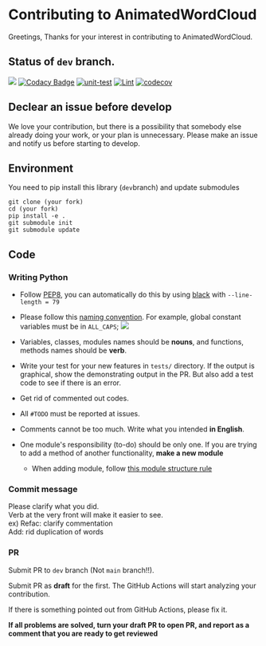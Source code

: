 # Contributing to AnimatedWordCloud

Greetings, Thanks for your interest in contributing to AnimatedWordCloud.

## Status of `dev` branch.

<a href="https://codeclimate.com/github/konbraphat51/AnimatedWordCloud/maintainability"><img src="https://api.codeclimate.com/v1/badges/7a03252f77e7af46dc0f/maintainability" /></a>
[![Codacy Badge](https://app.codacy.com/project/badge/Grade/20a71da0d9d841a2af236f6362a08ae7)](https://app.codacy.com/gh/konbraphat51/AnimatedWordCloud/dashboard?utm_source=gh&utm_medium=referral&utm_content=&utm_campaign=Badge_grade)
[![unit-test](https://github.com/konbraphat51/AnimatedWordCloud/actions/workflows/python-tester.yml/badge.svg?branch=dev)](https://github.com/konbraphat51/AnimatedWordCloud/actions/workflows/python-tester.yml)
[![Lint](https://github.com/konbraphat51/AnimatedWordCloud/actions/workflows/lint.yml/badge.svg)](https://github.com/konbraphat51/AnimatedWordCloud/actions/workflows/lint.yml)
[![codecov](https://codecov.io/gh/konbraphat51/AnimatedWordCloud/graph/badge.svg?token=4OOX0GSJDJ)](https://codecov.io/gh/konbraphat51/AnimatedWordCloud)

## Declear an issue before develop

We love your contribution, but there is a possibility that somebody else already doing your work, or your plan is unnecessary. Please make an issue and notify us before starting to develop.

## Environment

You need to pip install this library (`dev`branch) and update submodules

```
git clone (your fork)
cd (your fork)
pip install -e .
git submodule init
git submodule update
```

## Code

### Writing Python

- Follow [PEP8](https://peps.python.org/pep-0008/), you can automatically do this by using [black](https://github.com/psf/black) with `--line-length = 79`

- Please follow this [naming convention](https://namingconvention.org/python/). For example, global constant variables must be in `ALL_CAPS`;
  <img src="https://i.stack.imgur.com/uBr10.png" />

- Variables, classes, modules names should be **nouns**, and functions, methods names should be **verb**.

- Write your test for your new features in `tests/` directory.
  If the output is graphical, show the demonstrating output in the PR.
  But also add a test code to see if there is an error.
- Get rid of commented out codes.
- All `#TODO` must be reported at issues.
- Comments cannot be too much. Write what you intended **in English**.
- One module's responsibility (to-do) should be only one. If you are trying to add a method of another functionality, **make a new module**
  - When adding module, follow [this module structure rule](https://github.com/konbraphat51/module_rule/blob/main/RULE.md)

### Commit message

Please clarify what you did.  
Verb at the very front will make it easier to see.  
ex)
Refac: clarify commentation  
Add: rid duplication of words

### PR

Submit PR to `dev` branch (Not `main` branch!!).

Submit PR as **draft** for the first. The GitHub Actions will start analyzing your contribution.

If there is something pointed out from GitHub Actions, please fix it.

**If all problems are solved, turn your draft PR to open PR, and report as a comment that you are ready to get reviewed**
